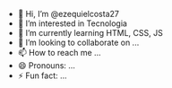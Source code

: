 - 👋 Hi, I’m @ezequielcosta27
- 👀 I’m interested in Tecnologia
- 🌱 I’m currently learning HTML, CSS, JS
- 💞️ I’m looking to collaborate on ...
- 📫 How to reach me ...
- 😄 Pronouns: ...
- ⚡ Fun fact: ...

<!---
ezequielcosta27/ezequielcosta27 is a ✨ special ✨ repository because its `README.md` (this file) appears on your GitHub profile.
You can click the Preview link to take a look at your changes.
--->
